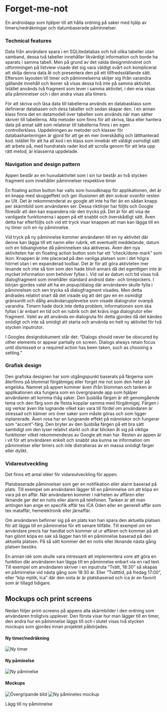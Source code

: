 # Forget-me-not

En androidapp som hjälper till att hålla ordning på saker med hjälp av timers/nedräkningar och datumbaserade påminnelser.



### Technical features 
Data från användare spara i en SQLitedatabas och två olika tabeller utan samband, dessa två tabeller innehåller likvärdigt information och borde ha sparats i samma tabell. Men på grund av det valda designmönstret och utformningen på listview visade det sig vara väldigt svårt och komplicerat att skilja denna data åt och presentera den på ett tillfredsställande sätt. Eftersom layouten till timer och påminnelserna skiljer sig ifrån varandra gällande innehåll och ikoner så visas dessa två inte på samma aktivitet. Istället används två fragment som lever i samma aktivitet, i den ena visas alla påminnelser och i den andra visas alla timers.

För att skriva och läsa data till tabellerna används en databasklass som definierar databasen och dess tabeller och sedan skapar den. I en annan klass finns det en datamodell över tabellen som används när man sätter skriver till tabellerna. Alla metoder som finns för att skriva, läsa eller hantera data på annat sätt som relaterar till tabellerna finns i en egen controllerklass. Uppdelningen av metoder och klasser för databashanteringen är gjord för att ge en mer överskådlig och lätthanterad kod. Istället för att ha all kod i en klass som innebär ett väldigt osmidigt sätt att arbete på, med hundratals rader kod att scrolla genom för att leta upp rätt metod, är klasserna uppdelade.


### Navigation and design pattern
Appen består av en huvudaktivitet som i sin tur består av två stycken fragment som innehåller påminnelser respektive timer

En floating action button har valts som huvudknapp för applikationen, det är en knapp med skuggeffekt och ger illusionen att den svävar ovanför resten av UIt. Det är rekommenderat av google att inte ha fler än en sådan knapp per skärmbild som användaren ser. Dessa riktlinjer har följts och Google föreslår att den kan expandera när den trycks på.  Det är för att visa de vanligaste funktionerna i appen på ett snabbt och överskådligt sätt. Även detta har efterföljts och vid ett tryck visar knappen att man kan lägga till en ny timer och en ny påminnelse.  

Vid tryck på ny påminnelse kommer användaren till en ny aktivitet där denne kan lägga till ett namn eller rubrik, ett eventuellt meddelande, datum och en tidsangivelse då påminnelsen ska aktiveras. Även den nya aktiviteten har en floating action button som har ett “check/done-mark” som ikon. Knappen är inte placerad på den vanliga platsen som i det högra hörnet utan i en expanderad toolbar. Det är för att göra aktivteten mer levande och inte så tom som den hade blivit annars då det egentligen inte är mycket information som behöver fyllas i. Vid val av datum och tid visas två dialogfragment som innehåller standard android date- och timepickers. I början gjordes valet att ha en popup/dialog där användaren skulle fylla i påminnelsen och sen trycka så dialogfragment visades. Men detta ändrades relativt snart då det visade sig att det gav en en osmidigt gränssnitt och dålig användarupplevelse som visade dialogrutor ovanpå varandra. Timern hade dock inte detta problem, informationen som ska fyllas i är enbart en tid och en rubrik och det krävs inga dialogrutor eller fragment. Valet av att använda en dialogruta för detta gjordes då det kändes onödigt och inte så smidigt att starta och använda en helt ny aktivitet för två stycken inputrutor. 

I Googles designdokument står det: “Dialogs should never be obscured by other elements or appear partially on screen. Dialogs always retain focus until dismissed or a required action has been taken, such as choosing a setting.”


### Grafisk design
Den grafiska designen har som utgångspunkt baserats på färgerna som återfinns på blommat förgätmigej eller forget me not som den heter på engelska. Namnet på appen kommer även ifrån blomman och tanken är applikationen ska fungera som en övergripande app som hjälper användaren att komma ihåg saker. Den ljusblåa färgen är ett genomgående tema och den färg som de flesta kopplar samma med förgätmigej. Färgen i sig verkar även lite lugnande vilket kan vara till fördel om användaren är stressad och känner oro över saker som måste göras och som ligger inplanerade. Även rosa har en lungnande effekt på människor och fungerar som “accent”-färg.  Den bryter av den ljusblåa färgen på ett bra sätt samtidigt om den lyser relativt starkt och drar blicken åt sig på viktiga funktioner vilket rekommenderas av Google att man har. Resten av appen är i vit för att användaren enkelt och snabbt ska kunna se information om påminnelser eller timers och inte distraheras av en massa onödigt färger eller dylikt. 

### Vidareutveckling 
Det finns ett antal idéer för vidareutveckling för appen.

Platsbaserade påminnelser som ger en notifikation eller alarm baserad på plats. Till exempel om användaren lägger till en påminnelse om att köpa en vara på en affär. När användaren kommer i närheten av affären eller liknande ger det en notis eller alarm på telefonen. Tanken är att man antingen kan ange en specifik affär tex ICA Oden eller en generell affär som tex mataffär, hemelektronik eller järnaffär. 

Om användaren befinner sig på en plats kan han spara den aktuella platsen för att lägga till en påminnelse för ett senare tillfälle. Till exempel om en användare precis har handlat och kommer ut ur affären och kommer på att han glömt köpa en sak så lägger han till en påminnelse baserad på den aktuella platsen. På så sätt kommer det en notis eller liknande  nästa gång platsen besöks. 

En annan idé som skulle vara intressant att implementera vore att göra en funktion där användaren kan lägga till en påminnelse enbart via en rad text. Till exempel om användaren skriver i en inputruta “Tvätt, 18:30” så skapas en påminnelse vid nästa gång som 18:30 är. Eller “Tvätttid, på fredag 17:00”, eller “köp mjölk, Ica”  där den sista är är platsbaserad och ica är en favorit som är tillagd tidigare. 





## Mockups och print screens

Nedan följer print-screens på appens alla skärmbilder i den ordning som användaren troligtvis upplever. Den första visar hur man lägger till en timer, den andra hur en påminnelse läggs till och i slutet visas två stycken mockups som gjordes innan projektet påbörjades.

#### Ny timer/nedräkning
![Ny timer](https://i.imgur.com/qED6OtB.png)  


#### Ny påminelse
![Ny påminelse](https://i.imgur.com/at81vo0.png)


#### Mockups
![Övergripande bild](https://i.imgur.com/OWYPwTA.png)
![Ny påmineles mockup](https://i.imgur.com/e6i7qoc.png)

































































Lägg till ny påminnelse









































